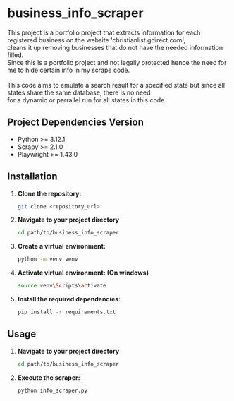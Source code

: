# business_info_scraper
This project is a portfolio project that extracts information for each registered business on the website 'christianlist.gdirect.com',<br>
cleans it up removing businesses that do not have the needed information filled. <br>
Since this is a portfolio project and not legally protected hence the need for me to hide certain info in my scrape code.
<br>
<br>
This code aims to emulate a search result for a specified state
but since all states share the same database, there is no need <br>
for a dynamic or parrallel run for all states in this code.

## Project Dependencies Version

- Python >= 3.12.1
- Scrapy >= 2.1.0
- Playwright >= 1.43.0

## Installation

1. **Clone the repository:**
   ```sh
   git clone <repository_url>

2. **Navigate to your project directory**
   ```sh
   cd path/to/business_info_scraper
   
3. **Create a virtual environment:**
	```sh
	python -m venv venv
	```

4. **Activate virtual environment: (On windows)**
	```sh
	source venv\Scripts\activate
	```

5. **Install the required dependencies:**
	```sh
	pip install -r requirements.txt
	```
## Usage
1. **Navigate to your project directory**
   ```sh
   cd path/to/business_info_scraper

2. **Execute the scraper:**
   ```sh
   python info_scraper.py
